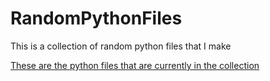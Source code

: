 # RandomPythonFiles
This is a collection of random python files that I make

<ins>These are the python files that are currently in the collection</ins>
[^1]: Prime number generator - generates all prime numbers in a certain range of numbers
[^2]: Square number generator - generates all square numbers in a certain range of numbers
